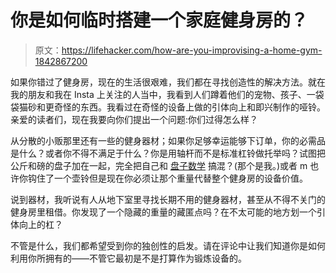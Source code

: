 # 你是如何临时搭建一个家庭健身房的？

> 原文：<https://lifehacker.com/how-are-you-improvising-a-home-gym-1842867200>

如果你错过了健身房，现在的生活很艰难，我们都在寻找创造性的解决方法。就在我的朋友和我在 Insta 上关注的人当中，我看到人们蹲着他们的宠物、孩子、一袋袋猫砂和更奇怪的东西。我看过在奇怪的设备上做的引体向上和即兴制作的哑铃。亲爱的读者们，现在我要向你们提出一个问题:你们过得怎么样？



从分散的小贩那里还有一些的健身器材；如果你足够幸运能够下订单，你的必需品是什么？或者你不得不满足于什么？你是用轴杆而不是标准杠铃做托举吗？试图把公斤和磅的盘子加在一起，完全把自己和 [盘子数学](https://vitals.lifehacker.com/how-to-add-up-the-weights-when-youre-lifting-with-a-bar-1837876765) 搞混？(那个是我。)或者 m 也许你钩住了一个壶铃但是现在你必须让那个重量代替整个健身房的设备价值。

说到器材，我听说有人从地下室里寻找长期不用的健身器材，甚至从不得不关门的健身房里租借。你发现了一个隐藏的重量的藏匿点吗？在不太可能的地方划一个引体向上的杠？

不管是什么，我们都希望受到你的独创性的启发。请在评论中让我们知道你是如何利用你所拥有的——不管它最初是不是打算作为锻炼设备的。